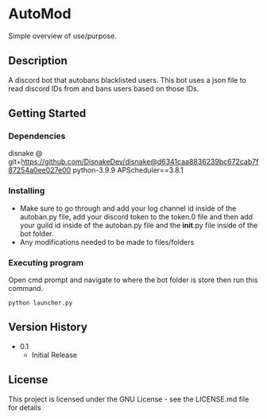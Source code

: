 # AutoMod

Simple overview of use/purpose.

## Description

A discord bot that autobans blacklisted users. This bot uses a json file to read discord IDs from and bans users based on those IDs. 

## Getting Started

### Dependencies

disnake @ git+https://github.com/DisnakeDev/disnake@d6341caa8836239bc672cab7f87254a0ee027e00
python-3.9.9
APScheduler==3.8.1

### Installing

* Make sure to go through and add your log channel id inside of the autoban.py file, add your discord token to the token.0 file and then add your guild id inside of the autoban.py file and the __init__.py file inside of the bot folder.
* Any modifications needed to be made to files/folders

### Executing program

Open cmd prompt and navigate to where the bot folder is store then run this command.
```
python launcher.py
```

## Version History

* 0.1
    * Initial Release

## License

This project is licensed under the GNU License - see the LICENSE.md file for details
